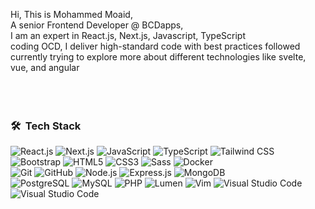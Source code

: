 Hi, This is Mohammed Moaid, <br>
A senior Frontend Developer @ BCDapps,<br>
I am an expert in React.js, Next.js, Javascript, TypeScript<br>
coding OCD, I deliver high-standard code with best practices followed<br>
currently trying to explore more about different technologies like svelte, vue, and angular<br>
<br>
<br>
<br>
### 🛠 &nbsp;Tech Stack
![React.js](https://img.shields.io/badge/React.js-61DAFB?style=flat&logo=react&logoColor=black)
![Next.js](https://img.shields.io/badge/Next.js-000000?style=flat&logo=nextdotjs&logoColor=white)
![JavaScript](https://img.shields.io/badge/JavaScript-F7DF1E?style=flat&logo=javascript&logoColor=black)
![TypeScript](https://img.shields.io/badge/TypeScript-3178C6?style=flat&logo=typescript&logoColor=white)
![Tailwind CSS](https://img.shields.io/badge/Tailwind_CSS-06B6D4?style=flat&logo=tailwindcss&logoColor=white)
<br>
![Bootstrap](https://img.shields.io/badge/Bootstrap-7952B3?style=flat&logo=bootstrap&logoColor=white)
![HTML5](https://img.shields.io/badge/HTML5-E34F26?style=flat&logo=html5&logoColor=white)
![CSS3](https://img.shields.io/badge/CSS3-1572B6?style=flat&logo=css3&logoColor=white)
![Sass](https://img.shields.io/badge/Sass-CC6699?style=flat&logo=sass&logoColor=white)
![Docker](https://img.shields.io/badge/Docker-2496ED?style=flat&logo=docker&logoColor=white)
<br>
![Git](https://img.shields.io/badge/Git-F05032?style=flat&logo=git&logoColor=white)
![GitHub](https://img.shields.io/badge/GitHub-181717?style=flat&logo=github&logoColor=white)
![Node.js](https://img.shields.io/badge/Node.js-339933?style=flat&logo=nodedotjs&logoColor=white)
![Express.js](https://img.shields.io/badge/Express.js-000000?style=flat&logo=express&logoColor=white)
![MongoDB](https://img.shields.io/badge/MongoDB-47A248?style=flat&logo=mongodb&logoColor=white)
<br>
![PostgreSQL](https://img.shields.io/badge/PostgreSQL-4169E1?style=flat&logo=postgresql&logoColor=white)
![MySQL](https://img.shields.io/badge/MySQL-4479A1?style=flat&logo=mysql&logoColor=white)
![PHP](https://img.shields.io/badge/PHP-777BB4?style=flat&logo=php&logoColor=white)
![Lumen](https://img.shields.io/badge/Lumen-E74430?style=flat&logo=lumen&logoColor=white)
![Vim](https://img.shields.io/badge/Vim-019733?style=flat&logo=vim&logoColor=white)
![Visual Studio Code](https://img.shields.io/badge/Visual%20Studio%20Code-019733?style=flat&logo=visual-studio-code&logoColor=777ACC)
![Visual Studio Code](https://img.shields.io/badge/-Visual%20Studio%20Code-007ACC?style=flat&logo=visual-studio-code&logoColor=007ACC)

